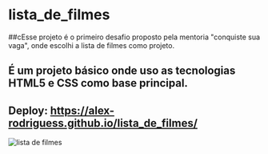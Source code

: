 # lista_de_filmes
##cEsse projeto é o primeiro desafio proposto pela mentoria "conquiste sua vaga", onde escolhi a lista de filmes como projeto.
## É um projeto básico onde uso as tecnologias HTML5 e CSS como base principal.
## Deploy: https://alex-rodriguess.github.io/lista_de_filmes/
![lista de filmes](https://user-images.githubusercontent.com/94028723/221331081-dde87665-d5e2-42ed-bb10-b67c760815f1.png)
